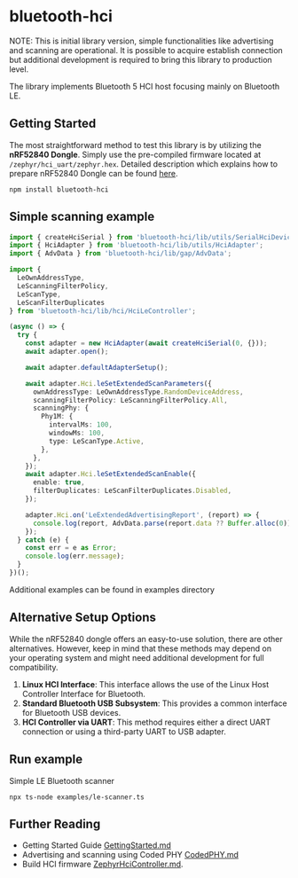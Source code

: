 # bluetooth-hci

NOTE: This is initial library version, simple functionalities like advertising and scanning are operational. It is possible to acquire establish connection but additional development is required to bring this library to production level.

The library implements Bluetooth 5 HCI host focusing mainly on Bluetooth LE.

## Getting Started

The most straightforward method to test this library is by utilizing the **nRF52840 Dongle**. Simply use the pre-compiled firmware located at `/zephyr/hci_uart/zephyr.hex`. Detailed description which explains how to prepare nRF52840 Dongle can be found  [here](docs/GettingStarted.md).

```
npm install bluetooth-hci
```

## Simple scanning example

```ts
import { createHciSerial } from 'bluetooth-hci/lib/utils/SerialHciDevice';
import { HciAdapter } from 'bluetooth-hci/lib/utils/HciAdapter';
import { AdvData } from 'bluetooth-hci/lib/gap/AdvData';

import {
  LeOwnAddressType,
  LeScanningFilterPolicy,
  LeScanType,
  LeScanFilterDuplicates
} from 'bluetooth-hci/lib/hci/HciLeController';

(async () => {
  try {
    const adapter = new HciAdapter(await createHciSerial(0, {}));
    await adapter.open();

    await adapter.defaultAdapterSetup();

    await adapter.Hci.leSetExtendedScanParameters({
      ownAddressType: LeOwnAddressType.RandomDeviceAddress,
      scanningFilterPolicy: LeScanningFilterPolicy.All,
      scanningPhy: {
        Phy1M: {
          intervalMs: 100,
          windowMs: 100,
          type: LeScanType.Active,
        },
      },
    });
    await adapter.Hci.leSetExtendedScanEnable({
      enable: true,
      filterDuplicates: LeScanFilterDuplicates.Disabled,
    });

    adapter.Hci.on('LeExtendedAdvertisingReport', (report) => {
      console.log(report, AdvData.parse(report.data ?? Buffer.alloc(0)));
    });
  } catch (e) {
    const err = e as Error;
    console.log(err.message);
  }
})();
```

Additional examples can be found in examples directory

## Alternative Setup Options

While the nRF52840 dongle offers an easy-to-use solution, there are other alternatives. However, keep in mind that these methods may depend on your operating system and might need additional development for full compatibility.

1. **Linux HCI Interface**: This interface allows the use of the Linux Host Controller Interface for Bluetooth.
2. **Standard Bluetooth USB Subsystem**: This provides a common interface for Bluetooth USB devices.
3. **HCI Controller via UART**: This method requires either a direct UART connection or using a third-party UART to USB adapter.

## Run example

Simple LE Bluetooth scanner

```
npx ts-node examples/le-scanner.ts
```

## Further Reading

- Getting Started Guide [GettingStarted.md](docs/GettingStarted.md)
- Advertising and scanning using Coded PHY [CodedPHY.md](docs/CodedPHY.md)
- Build HCI firmware [ZephyrHciController.md](docs/ZephyrHciController.md).
